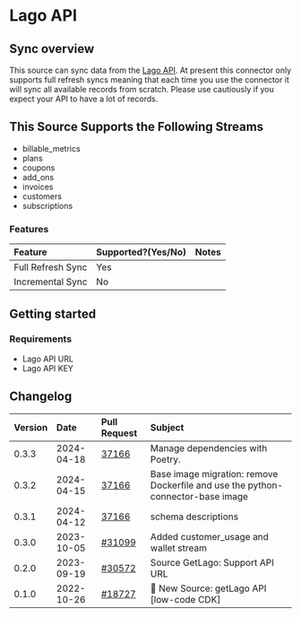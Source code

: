 # Lago API

## Sync overview

This source can sync data from the [Lago API](https://doc.getlago.com/docs/guide/intro/welcome). At present this connector only supports full refresh syncs meaning that each time you use the connector it will sync all available records from scratch. Please use cautiously if you expect your API to have a lot of records.

## This Source Supports the Following Streams

 * billable_metrics
 * plans
 * coupons
 * add_ons
 * invoices
 * customers
 * subscriptions

### Features

| Feature | Supported?\(Yes/No\) | Notes |
| :--- | :--- | :--- |
| Full Refresh Sync | Yes |  |
| Incremental Sync | No |  |


## Getting started

### Requirements
* Lago API URL
* Lago API KEY

## Changelog

| Version | Date       | Pull Request                                              | Subject                                    |
| :------ | :--------- | :-------------------------------------------------------- | :----------------------------------------- |
| 0.3.3 | 2024-04-18 | [37166](https://github.com/airbytehq/airbyte/pull/37166) | Manage dependencies with Poetry. |
| 0.3.2 | 2024-04-15 | [37166](https://github.com/airbytehq/airbyte/pull/37166) | Base image migration: remove Dockerfile and use the python-connector-base image |
| 0.3.1 | 2024-04-12 | [37166](https://github.com/airbytehq/airbyte/pull/37166) | schema descriptions |
| 0.3.0   | 2023-10-05 | [#31099](https://github.com/airbytehq/airbyte/pull/31099) | Added customer_usage and wallet stream           |
| 0.2.0   | 2023-09-19 | [#30572](https://github.com/airbytehq/airbyte/pull/30572) | Source GetLago: Support API URL           |
| 0.1.0   | 2022-10-26 | [#18727](https://github.com/airbytehq/airbyte/pull/18727) | 🎉 New Source: getLago API [low-code CDK] |

